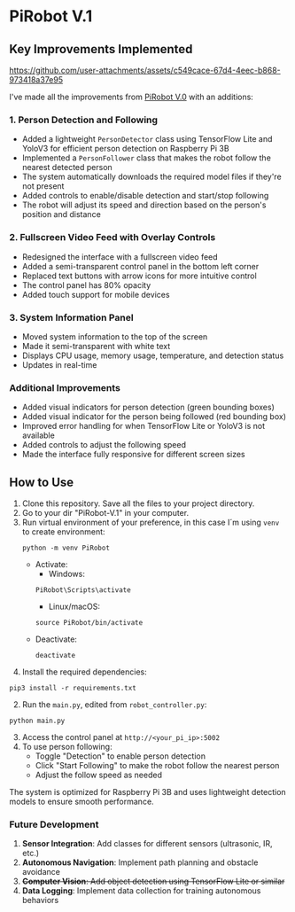 # PiRobot V.1

## Key Improvements Implemented

https://github.com/user-attachments/assets/c549cace-67d4-4eec-b868-973418a37e95

I've made all the improvements from [PiRobot V.0](https://github.com/ihandrian/PiRobot-V.0) with an additions:

### 1. Person Detection and Following

- Added a lightweight `PersonDetector` class using TensorFlow Lite and YoloV3 for efficient person detection on Raspberry Pi 3B
- Implemented a `PersonFollower` class that makes the robot follow the nearest detected person
- The system automatically downloads the required model files if they're not present
- Added controls to enable/disable detection and start/stop following
- The robot will adjust its speed and direction based on the person's position and distance


### 2. Fullscreen Video Feed with Overlay Controls

- Redesigned the interface with a fullscreen video feed
- Added a semi-transparent control panel in the bottom left corner
- Replaced text buttons with arrow icons for more intuitive control
- The control panel has 80% opacity
- Added touch support for mobile devices


### 3. System Information Panel

- Moved system information to the top of the screen
- Made it semi-transparent with white text
- Displays CPU usage, memory usage, temperature, and detection status
- Updates in real-time


### Additional Improvements

- Added visual indicators for person detection (green bounding boxes)
- Added visual indicator for the person being followed (red bounding box)
- Improved error handling for when TensorFlow Lite or YoloV3 is not available
- Added controls to adjust the following speed
- Made the interface fully responsive for different screen sizes


## How to Use
1. Clone this repository. Save all the files to your project directory.
2. Go to your dir "PiRobot-V.1" in your computer.
3. Run virtual environment of your preference, in this case I´m using `venv` to create environment:
    ```plaintext
    python -m venv PiRobot
    ```
     - Activate:
         - Windows:
          ```plaintext
          PiRobot\Scripts\activate
          ```
         - Linux/macOS:
          ```plaintext
          source PiRobot/bin/activate
          ```
      - Deactivate:
          ```plaintext
          deactivate
          ```
3. Install the required dependencies:

```plaintext
pip3 install -r requirements.txt
```


2. Run the `main.py`, edited from `robot_controller.py`:

```plaintext
python main.py
```



3. Access the control panel at `http://<your_pi_ip>:5002`
4. To use person following:
    - Toggle "Detection" to enable person detection
    - Click "Start Following" to make the robot follow the nearest person
    - Adjust the follow speed as needed

The system is optimized for Raspberry Pi 3B and uses lightweight detection models to ensure smooth performance.
### Future Development

1. **Sensor Integration**: Add classes for different sensors (ultrasonic, IR, etc.)
2. **Autonomous Navigation**: Implement path planning and obstacle avoidance
3. ~~**Computer Vision**: Add object detection using TensorFlow Lite or similar~~
4. **Data Logging**: Implement data collection for training autonomous behaviors
